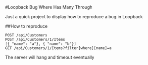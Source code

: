 #Loopback Bug Where Has Many Through

Just a quick project to display how to reproduce a bug in Loopback

##How to reproduce
```
POST /api/Customers
POST /api/Customers/1/Items
[{ "name": "a"}, { "name": "b"}]
GET /api/Customers/1/Items?filter[where][name]=a
```
The server will hang and timeout eventually
